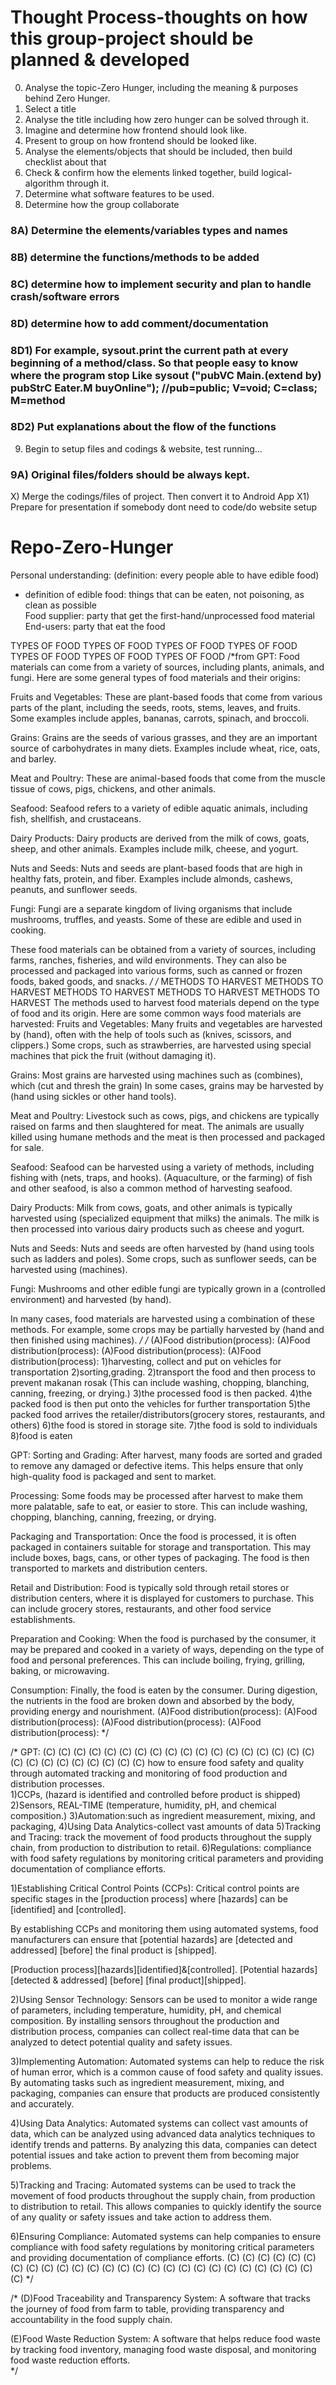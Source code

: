 # Thought Process-thoughts on how this group-project should be planned & developed
0) Analyse the topic-Zero Hunger, including the meaning & purposes behind Zero Hunger.
1) Select a title 
2) Analyse the title including how zero hunger can be solved through it. 
3) Imagine and determine how frontend should look like. 
4) Present to group on how frontend should be looked like.
5) Analyse the elements/objects that should be included, then build checklist about that
6) Check & confirm how the elements linked together, build logical-algorithm through it.
7) Determine what software features to be used.
8) Determine how the group collaborate
 ### 8A) Determine the elements/variables types and names
 ### 8B) determine the functions/methods to be added
 ### 8C) determine how to implement security and plan to handle crash/software errors
 ### 8D) determine how to add comment/documentation
 ### 8D1) For example, sysout.print the current path at every beginning of a method/class. So that people easy to know where the program stop Like sysout ("pubVC Main.(extend by) pubStrC Eater.M buyOnline"); //pub=public; V=void; C=class; M=method 
 ### 8D2) Put explanations about the flow of the functions
9) Begin to setup files and codings & website, test running...
 ### 9A) Original files/folders should be always kept.
X) Merge the codings/files of project. Then convert it to Android App
X1) Prepare for presentation if somebody dont need to code/do website setup


# Repo-Zero-Hunger

Personal understanding:
(definition: every people able to have edible food)	
 * definition of edible food: things that can be eaten, not poisoning, as clean as possible					
Food supplier: party that get the first-hand/unprocessed food material 
End-users: party that eat the food 

TYPES OF FOOD   TYPES OF FOOD   TYPES OF FOOD   TYPES OF FOOD   TYPES OF FOOD   TYPES OF FOOD   TYPES OF FOOD
/*from GPT:
Food materials can come from a variety of sources, including plants, animals, and fungi. 
Here are some general types of food materials and their origins:

Fruits and Vegetables: These are plant-based foods that come from various parts of the plant, 
including the seeds, roots, stems, leaves, and fruits. 
Some examples include apples, bananas, carrots, spinach, and broccoli.

Grains: Grains are the seeds of various grasses, 
and they are an important source of carbohydrates in many diets. 
Examples include wheat, rice, oats, and barley.

Meat and Poultry: These are animal-based foods that come from the muscle tissue of cows, pigs, chickens, and other animals.

Seafood: Seafood refers to a variety of edible aquatic animals, including fish, shellfish, and crustaceans.

Dairy Products: Dairy products are derived from the milk of cows, goats, sheep, and other animals. Examples include milk, cheese, and yogurt.

Nuts and Seeds: Nuts and seeds are plant-based foods that are high in healthy fats, protein, and fiber. Examples include almonds, cashews, peanuts, and sunflower seeds.

Fungi: Fungi are a separate kingdom of living organisms that include mushrooms, truffles, and yeasts. Some of these are edible and used in cooking.

These food materials can be obtained from a variety of sources, including farms, ranches, fisheries, and wild environments. They can also be processed and packaged into various forms, such as canned or frozen foods, baked goods, and snacks.
 */
/*      METHODS TO HARVEST  METHODS TO HARVEST  METHODS TO HARVEST  METHODS TO HARVEST  METHODS TO HARVEST
The methods used to harvest food materials depend on the type of food and its origin. 
Here are some common ways food materials are harvested:
Fruits and Vegetables: 
Many fruits and vegetables are harvested by (hand), 
often with the help of tools such as (knives, scissors, and clippers.) 
Some crops, such as strawberries, are harvested using special machines that pick the fruit (without damaging it).

Grains: Most grains are harvested using machines such as (combines), which (cut and thresh the grain)
In some cases, grains may be harvested by (hand using sickles or other hand tools).

Meat and Poultry: Livestock such as cows, pigs, and chickens are typically raised on farms and then 
slaughtered for meat. The animals are usually killed using humane methods and the 
meat is then processed and packaged for sale.

Seafood: Seafood can be harvested using a variety of methods, 
including fishing with (nets, traps, and hooks). 
(Aquaculture, or the farming) of fish and other seafood, is also a common method of harvesting seafood.

Dairy Products: Milk from cows, goats, and other animals is typically harvested using 
(specialized equipment that milks) the animals. The milk is then processed into various dairy products 
such as cheese and yogurt.

Nuts and Seeds: Nuts and seeds are often harvested by (hand using tools such as ladders and poles). 
Some crops, such as sunflower seeds, can be harvested using (machines).

Fungi: Mushrooms and other edible fungi are typically grown in a (controlled environment) and harvested (by hand).

In many cases, food materials are harvested using a combination of these methods. 
For example, some crops may be partially harvested by (hand and then finished using machines). 
 */
/* 
(A)Food distribution(process):  (A)Food distribution(process):  (A)Food distribution(process):  (A)Food distribution(process):
1)harvesting, collect and put on vehicles for transportation
2)sorting,grading. 
2)transport the food and then process to prevent makanan rosak (This can include washing, chopping, blanching, canning, freezing, or drying.)
3)the processed food is then packed.
4)the packed food is then put onto the vehicles for further transportation
5)the packed food arrives the retailer/distributors(grocery stores, restaurants, and others)
6)the food is stored in storage site.
7)the food is sold to individuals
8)food is eaten

GPT:
Sorting and Grading: After harvest, many foods are sorted and graded to remove any damaged or defective items. 
This helps ensure that only high-quality food is packaged and sent to market.

Processing: Some foods may be processed after harvest to make them more palatable, 
safe to eat, or easier to store. This can include washing, chopping, blanching, canning, freezing, or drying.

Packaging and Transportation: Once the food is processed, 
it is often packaged in containers suitable for storage and transportation. 
This may include boxes, bags, cans, or other types of packaging. 
The food is then transported to markets and distribution centers.

Retail and Distribution: Food is typically sold through retail stores or distribution centers, 
where it is displayed for customers to purchase. 
This can include grocery stores, restaurants, and other food service establishments.

Preparation and Cooking: When the food is purchased by the consumer, 
it may be prepared and cooked in a variety of ways, depending on the type of food and personal preferences. 
This can include boiling, frying, grilling, baking, or microwaving.

Consumption: Finally, the food is eaten by the consumer. 
During digestion, the nutrients in the food are broken down and absorbed by the body, 
providing energy and nourishment.
(A)Food distribution(process):  (A)Food distribution(process):  (A)Food distribution(process):  (A)Food distribution(process):
 */

 /*
 GPT:   (C) (C) (C) (C) (C) (C) (C) (C) (C) (C) (C) (C) (C) (C) (C) (C) (C) (C) (C) (C) (C) (C) (C) (C) (C) (C) (C)
how to ensure food safety and quality through 
automated tracking and monitoring of food production and distribution processes.	
1)CCPs, (hazard is identified and controlled before product is shipped)
2)Sensors, REAL-TIME (temperature, humidity, pH, and chemical composition.)
3)Automation:such as ingredient measurement, mixing, and packaging,
4)Using Data Analytics-collect vast amounts of data
5)Tracking and Tracing: track the movement of food products throughout the supply chain, 
from production to distribution to retail. 
6)Regulations: compliance with food safety regulations by monitoring critical parameters and 
providing documentation of compliance efforts.

1)Establishing Critical Control Points (CCPs): 
Critical control points are specific stages 
in the [production process] where [hazards] can be [identified] and [controlled]. 

By establishing CCPs and monitoring them using automated systems, 
food manufacturers can ensure that [potential hazards] are [detected and addressed] [before] the 
final product is [shipped]. 

[Production process][hazards][identified]&[controlled].
[Potential hazards] [detected & addressed] [before] [final product][shipped]. 

2)Using Sensor Technology: Sensors can be used to monitor a wide range of parameters, 
including temperature, humidity, pH, and chemical composition. 
By installing sensors throughout the production and distribution process, 
companies can collect real-time data that can be analyzed to detect potential quality and safety issues.

3)Implementing Automation: Automated systems can help to reduce the risk of human error, 
which is a common cause of food safety and quality issues. 
By automating tasks such as ingredient measurement, mixing, and packaging, companies can ensure that 
products are produced consistently and accurately.

4)Using Data Analytics: Automated systems can collect vast amounts of data, 
which can be analyzed using advanced data analytics techniques to identify trends and patterns. 
By analyzing this data, companies can detect potential issues and take action to prevent them from 
becoming major problems.

5)Tracking and Tracing: Automated systems can be used to 
track the movement of food products throughout the supply chain, 
from production to distribution to retail. 
This allows companies to quickly identify the source of any quality or safety issues and take action to 
address them.

6)Ensuring Compliance: Automated systems can help companies to ensure 
compliance with food safety regulations by monitoring critical parameters and 
providing documentation of compliance efforts.
(C) (C) (C) (C) (C) (C) (C) (C) (C) (C) (C) (C) (C) (C) (C) (C) (C) (C) (C) (C) (C) (C) (C) (C) (C) (C) (C)
  */

/*
(D)Food Traceability and Transparency System: A software that tracks the journey of food from farm to table, 
providing transparency and accountability in the food supply chain.		

(E)Food Waste Reduction System: A software that helps reduce food waste by tracking food inventory, 
managing food waste disposal, and monitoring food waste reduction efforts.	
*/
